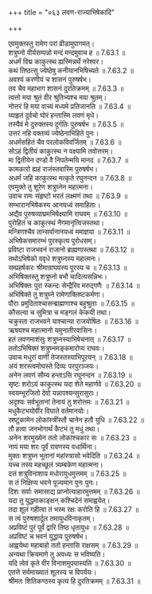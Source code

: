 +++
title = "०६३ लवण-राज्याभिषेकादि"

+++


  
एवमुक्तस्तु रामेण परां व्रीडामुपागमत्।  
शत्रुघ्नो वीर्यसम्पन्नो मन्दं मन्दमुवाच ह ॥ 7.63.1 ॥   
अधर्मं विद्म काकुत्स्थ ह्यस्मिन्नर्थे नरेश्वर।  
कथं तिष्ठत्सु ज्येष्ठेषु कनीयानभिषिच्यते ॥ 7.63.2 ॥   
अवश्यं करणीयं च शासनं पुरुषर्षभ।  
तव चैव महाभाग शासनं दुरतिक्रमम् ॥ 7.63.3 ॥   
त्वत्तो मया श्रुतं वीर श्रुतिभ्यश्च मया श्रुतम्।  
नोत्तरं हि मया वाच्यं मध्यमे प्रतिजानति ॥ 7.63.4 ॥   
व्याहृतं दुर्वचो घोरं हन्तास्मि लवणं मृधे।  
तस्यैवं मे दुरुक्तस्य दुर्गतिः पुरुषर्षभ ॥ 7.63.5 ॥   
उत्तरं नहि वक्तव्यं ज्येष्ठेनाभिहिते पुनः।  
अधर्मसहितं चैव परलोकविवर्जितम् ॥ 7.63.6 ॥   
सोऽहं द्वितीयं काकुत्स्थ न वक्ष्यामि तवोत्तरम्।  
मा द्वितीयेन दण्डो वै निपतेन्मयि मानद ॥ 7.63.7 ॥   
कामकारो ह्यहं राजंस्तवास्मि पुरुषर्षभ।  
अधर्मं जहि काकुत्स्थ मत्कृते रघुनन्दन ॥ 7.63.8 ॥   
एवमुक्ते तु शूरेण शत्रुघ्नेन महात्मना।  
उवाच रामः संहृष्टो भरतं लक्ष्मणं तथा ॥ 7.63.9 ॥   
सम्भारानभिषेकस्य आनयध्वं समाहिताः।  
अद्यैव पुरुषव्याघ्रमभिषेक्ष्यामि राघवम् ॥ 7.63.10 ॥   
पुरोहितं च काकुत्स्थं नैगमानृत्विजस्तथा।  
मन्त्रिणश्चैव तान्सर्वानानयध्वं ममाज्ञया ॥ 7.63.11 ॥   
अभिषेकसमारम्भं पुरस्कृत्य पुरोधसम्।  
प्रविष्टा राजभवनं राजानो ब्राह्मणास्तथा ॥ 7.63.12 ॥   
तथोऽभिषेको ववृधे शत्रुघ्नस्य महात्मनः।  
सम्प्रहर्षकरः श्रीमान्राघवस्य पुरस्य च ॥ 7.63.13 ॥   
अभिषिक्तस्तु शत्रुघ्नो बभौ चादित्यसन्निभः।  
अभिषिक्तः पुरा स्कन्दः सेन्द्रैरिव मरुद्गणैः ॥ 7.63.14 ॥   
अभिषिक्ते तु शत्रुघ्ने रामेणाक्लिष्टकर्मणा।  
पौराः प्रमुदिताश्चासन्ब्राह्मणाश्च बहुश्रुताः ॥ 7.63.15 ॥   
कौसल्या च सुमित्रा च मङ्गलं केकयी तथा।  
चक्रुस्ता राजभवने याश्चान्या राजयोषितः ॥ 7.63.16 ॥   
ऋषयश्च महात्मानो यमुनातीरवासिनः।  
हतं लवणमाशंसुः शत्रुघ्नस्याभिषेचनात् ॥ 7.63.17 ॥   
ततोऽभिषिक्तं शत्रुघ्नमङ्कमारोप्य राघवः।  
उवाच मधुरां वाणीं तेजस्तस्याभिपूरयन् ॥ 7.63.18 ॥   
अयं शरस्त्वमोघस्ते दिव्यः परपुरञ्जयः।  
अनेन लवणं सौम्य हन्ताऽसि रघुनन्दन ॥ 7.63.19 ॥   
सृष्टः शरोऽयं काकुत्स्थ यदा शेते महार्णवे ॥ 7.63.20 ॥   
स्वयम्भूरजितो देवो यन्नापश्यन्सुरासुराः।  
अदृश्यः सर्वभूतानां तेनायं तु शरोत्तमः ॥ 7.63.21 ॥   
मधुकैटभयोर्वीर विघाते वर्तमानयोः।  
स्रष्टुकामेन लोकांस्त्रींस्तौ चानेन हतौ युधि ॥ 7.63.22 ॥   
तौ हत्वा जनभोगार्थं कैटभं तु मधुं तथा।  
अनेन शरमुख्येन ततो लोकांश्चकार सः ॥ 7.63.23 ॥   
नायं मया शरः पूर्वं रावणस्य वधार्थिना।  
मुक्तः शत्रुघ्न भूतानां महांस्त्रासो भवेदिति ॥ 7.63.24 ॥   
यच्च तस्य महच्छूलं त्र्यम्बकेण महात्मना।  
दत्तं शत्रुविनाशाय मधोरायुधमुत्तमम् ॥ 7.63.25 ॥   
स तं निक्षिप्य भवने पूज्यमान पुनः पुनः।  
दिशः सर्वाः समासाद्य प्राप्नोत्याहारमुत्तमम् ॥ 7.63.26 ॥   
यदा तु युद्धमाकाङ्क्षन् कश्चिदेनं समाह्वयेत्।  
तदा शूलं गहीत्वा तं भस्म रक्षः करोति हि ॥ 7.63.27 ॥   
स त्वं पुरुषशार्दूल तमायुधविनाकृतम्।  
अप्रविष्टं पुरं पूर्वं द्वारि तिष्ठ धृतायुधः ॥ 7.63.28 ॥   
अप्रविष्टं च भवनं युद्धाय पुरुषर्षभ।  
आह्वयेथा महाबाहो ततो हन्तासि राक्षसम् ॥ 7.63.29 ॥   
अन्यथा क्रियमाणे तु अवध्यः स भविष्यति।  
यदि त्वेवं कृते वीर विनाशमुपयास्यति ॥ 7.63.30 ॥   
एतत्ते सर्वमाख्यातं शूलस्य च विपर्ययः।  
श्रीमतः शितिकण्ठस्य कृत्यं हि दुरतिक्रमम् ॥ 7.63.31 ॥   
